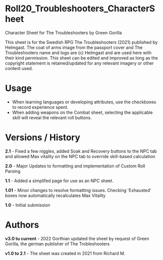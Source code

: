 # Roll20_Troubleshooters_CharacterSheet
Character Sheet for The Troubleshooters by Green Gorilla

This sheet is for the Swedish RPG The Troubleshooters (2021) published by Helmgast. 
The coat of arms image from the passport cover and The Troubleshooters name and logo are (c) Helmgast and are used here with their kind permission. 
This sheet can be edited and improved as long as the copyright statement is retained/updated for any relevant imagery or other content used. 

# Usage

- When learning languages or developing attributes, use the checkboxes to record experience spent. 
- When adding weapons on the Combat sheet, selecting the applicable skill will reveal the relevant roll buttons. 

# Versions / History 

**2.1** - Fixed a few niggles, added Soak and Recovery buttons to the NPC tab and allowed Max vitality on the NPC tab to override skill-based calculation

**2.0** - Major Updates to formatting and implementation of Custom Roll Parsing 

**1.1** - Added a simplifed page for use as an NPC sheet. 

**1.01** - Minor changes to resolve formatting issues. Checking 'Exhausted' boxes now automatically recalculates Max Vitality 

**1.0** - Initial submission 

# Authors

**v3.0 tu current** - 2022 Gorthian updated the sheet by request of Green Gorilla, the german publisher of The Trobleshooters

**v1.0 to 2.1** - The sheet was created in 2021 from Richard M. 

